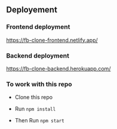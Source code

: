 ## Deployement 


### Frontend deployment

https://fb-clone-frontend.netlify.app/


### Backend deployment

https://fb-clone-backend.herokuapp.com/



### To work with this repo


- Clone this repo 

- Run <code>npm install</code>

- Then Run <code>npm start</code>

